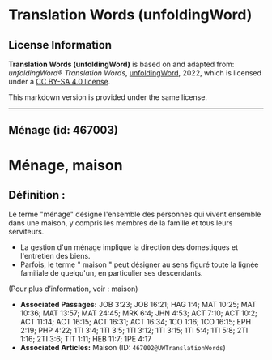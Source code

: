 # Translation Words (unfoldingWord)

## License Information

**Translation Words (unfoldingWord)** is based on and adapted from: _unfoldingWord® Translation Words_, [unfoldingWord](https://unfoldingword.org/utw), 2022, which is licensed under a [CC BY-SA 4.0 license](https://creativecommons.org/licenses/by-sa/4.0/legalcode.en).

This markdown version is provided under the same license.



--------------------------------

## Ménage (id: 467003)

Ménage, maison
==============

Définition :
------------

Le terme "ménage" désigne l'ensemble des personnes qui vivent ensemble dans une maison, y compris les membres de la famille et tous leurs serviteurs.

* La gestion d'un ménage implique la direction des domestiques et l'entretien des biens.
* Parfois, le terme " maison " peut désigner au sens figuré toute la lignée familiale de quelqu'un, en particulier ses descendants.

(Pour plus d’information, voir : maison)

* **Associated Passages:** JOB 3:23; JOB 16:21; HAG 1:4; MAT 10:25; MAT 10:36; MAT 13:57; MAT 24:45; MRK 6:4; JHN 4:53; ACT 7:10; ACT 10:2; ACT 11:14; ACT 16:15; ACT 16:31; ACT 16:34; 1CO 1:16; 1CO 16:15; EPH 2:19; PHP 4:22; 1TI 3:4; 1TI 3:5; 1TI 3:12; 1TI 3:15; 1TI 5:4; 1TI 5:8; 2TI 1:16; 2TI 3:6; TIT 1:11; HEB 11:7; 1PE 4:17
* **Associated Articles:** Maison (ID: `467002@UWTranslationWords`)

